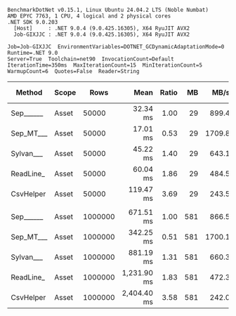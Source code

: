 ```

BenchmarkDotNet v0.15.1, Linux Ubuntu 24.04.2 LTS (Noble Numbat)
AMD EPYC 7763, 1 CPU, 4 logical and 2 physical cores
.NET SDK 9.0.203
  [Host]     : .NET 9.0.4 (9.0.425.16305), X64 RyuJIT AVX2
  Job-GIXJJC : .NET 9.0.4 (9.0.425.16305), X64 RyuJIT AVX2

Job=Job-GIXJJC  EnvironmentVariables=DOTNET_GCDynamicAdaptationMode=0  Runtime=.NET 9.0  
Server=True  Toolchain=net90  InvocationCount=Default  
IterationTime=350ms  MaxIterationCount=15  MinIterationCount=5  
WarmupCount=6  Quotes=False  Reader=String  

```
| Method    | Scope | Rows    | Mean        | Ratio | MB  | MB/s   | ns/row | Allocated  | Alloc Ratio |
|---------- |------ |-------- |------------:|------:|----:|-------:|-------:|-----------:|------------:|
| Sep______ | Asset | 50000   |    32.34 ms |  1.00 |  29 |  899.4 |  646.8 |   13.48 MB |        1.00 |
| Sep_MT___ | Asset | 50000   |    17.01 ms |  0.53 |  29 | 1709.8 |  340.2 |   13.54 MB |        1.00 |
| Sylvan___ | Asset | 50000   |    45.22 ms |  1.40 |  29 |  643.1 |  904.5 |   13.63 MB |        1.01 |
| ReadLine_ | Asset | 50000   |    60.04 ms |  1.86 |  29 |  484.5 | 1200.7 |   99.74 MB |        7.40 |
| CsvHelper | Asset | 50000   |   119.47 ms |  3.69 |  29 |  243.5 | 2389.4 |   13.65 MB |        1.01 |
|           |       |         |             |       |     |        |        |            |             |
| Sep______ | Asset | 1000000 |   671.51 ms |  1.00 | 581 |  866.5 |  671.5 |  260.41 MB |        1.00 |
| Sep_MT___ | Asset | 1000000 |   342.25 ms |  0.51 | 581 | 1700.1 |  342.3 |  268.32 MB |        1.03 |
| Sylvan___ | Asset | 1000000 |   881.19 ms |  1.31 | 581 |  660.3 |  881.2 |  260.57 MB |        1.00 |
| ReadLine_ | Asset | 1000000 | 1,231.90 ms |  1.83 | 581 |  472.3 | 1231.9 | 1991.05 MB |        7.65 |
| CsvHelper | Asset | 1000000 | 2,404.40 ms |  3.58 | 581 |  242.0 | 2404.4 |  260.58 MB |        1.00 |
